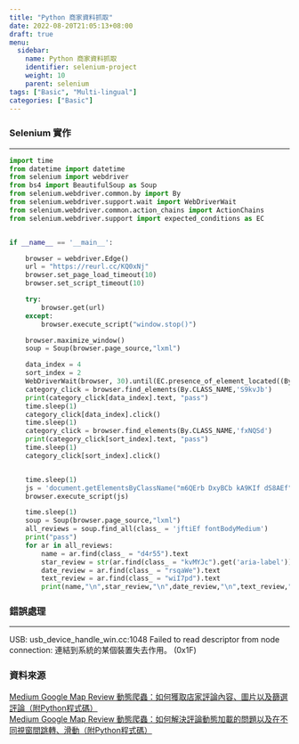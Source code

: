```yaml
---
title: "Python 商家資料抓取"
date: 2022-08-20T21:05:13+08:00
draft: true
menu:
  sidebar:
    name: Python 商家資料抓取
    identifier: selenium-project
    weight: 10
    parent: selenium
tags: ["Basic", "Multi-lingual"]
categories: ["Basic"]
---
```


### Selenium 實作
***
```Python
import time
from datetime import datetime
from selenium import webdriver
from bs4 import BeautifulSoup as Soup
from selenium.webdriver.common.by import By
from selenium.webdriver.support.wait import WebDriverWait
from selenium.webdriver.common.action_chains import ActionChains
from selenium.webdriver.support import expected_conditions as EC


if __name__ == '__main__':

    browser = webdriver.Edge()
    url = "https://reurl.cc/KQ0xNj"
    browser.set_page_load_timeout(10)
    browser.set_script_timeout(10)

    try:
        browser.get(url)
    except:
        browser.execute_script("window.stop()")

    browser.maximize_window()
    soup = Soup(browser.page_source,"lxml")

    data_index = 4 
    sort_index = 2
    WebDriverWait(browser, 30).until(EC.presence_of_element_located((By.CLASS_NAME, 'S9kvJb')))
    category_click = browser.find_elements(By.CLASS_NAME,'S9kvJb')
    print(category_click[data_index].text, "pass")
    time.sleep(1)
    category_click[data_index].click()
    time.sleep(1)
    category_click = browser.find_elements(By.CLASS_NAME,'fxNQSd')
    print(category_click[sort_index].text, "pass")
    time.sleep(1)
    category_click[sort_index].click()


    time.sleep(1)
    js = 'document.getElementsByClassName("m6QErb DxyBCb kA9KIf dS8AEf")[0].scrollTop=1000000'
    browser.execute_script(js)

    time.sleep(1)
    soup = Soup(browser.page_source,"lxml")
    all_reviews = soup.find_all(class_ = 'jftiEf fontBodyMedium')
    print("pass")
    for ar in all_reviews:
        name = ar.find(class_ = "d4r55").text
        star_review = str(ar.find(class_ = "kvMYJc").get('aria-label'))
        date_review = ar.find(class_ = "rsqaWe").text
        text_review = ar.find(class_ = "wiI7pd").text
        print(name,"\n",star_review,"\n",date_review,"\n",text_review,"\n")
```

### 錯誤處理
***
USB: usb_device_handle_win.cc:1048 Failed to read descriptor from node connection: 連結到系統的某個裝置失去作用。 (0x1F)

### 資料來源
[Medium Google Map Review 動態爬蟲：如何獲取店家評論內容、圖片以及篩選評論（附Python程式碼）](https://reurl.cc/W1GXpD)  
[Medium Google Map Review 動態爬蟲：如何解決評論動態加載的問題以及在不同視窗間跳轉、滑動（附Python程式碼）](https://reurl.cc/YXejZa)
